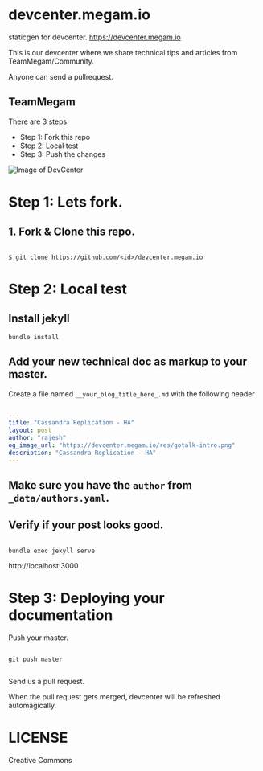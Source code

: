 # devcenter.megam.io

staticgen  for devcenter. https://devcenter.megam.io

This is our devcenter where we share technical tips and articles from TeamMegam/Community.

Anyone can send a pullrequest.

## TeamMegam

There are 3 steps

- Step 1: Fork this repo
- Step 2: Local test
- Step 3: Push the changes

![Image of DevCenter](https://github.com/megamsys/devcenter.megam.io/blob/master/res/devcenter_megam_io.png)


# Step 1: Lets fork.

## 1. Fork & Clone this repo.

```

$ git clone https://github.com/<id>/devcenter.megam.io

```

# Step 2: Local test

## Install jekyll

```
bundle install

```

## Add your new technical doc as markup to your master.

Create a file named `__your_blog_title_here_.md` with the following header

```yaml

---
title: "Cassandra Replication - HA"
layout: post
author: "rajesh"
og_image_url: "https://devcenter.megam.io/res/gotalk-intro.png"
description: "Cassandra Replication - HA"
---

```

## Make sure you have the `author` from `_data/authors.yaml`.

## Verify if your post looks good.

```

bundle exec jekyll serve

```


http://localhost:3000


# Step 3: Deploying your documentation

Push your master.

```

git push master


```

Send us a pull request.

When the pull request gets merged, devcenter will be refreshed automagically.

# LICENSE

Creative Commons
